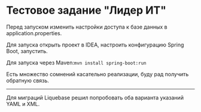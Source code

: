 # Тестовое задание "Лидер ИТ"
Перед запуском изменить настройки доступа к базе данных в application.properties.

Для запуска открыть проект в IDEA, настроить конфигурацию Spring Boot, запустить.

Для запуска через Maven:```mvn install spring-boot:run``` 

Есть множество сомнений касательно реализации, буду рад получить обратную связь.

---
Для миграций Liquebase решил попробовать оба варианта указаний YAML и XML.
